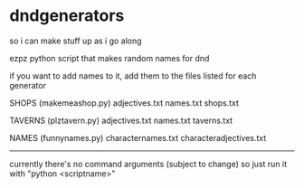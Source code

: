 # dndgenerators
so i can make stuff up as i go along

ezpz python script that makes random names for dnd

if you want to add names to it, add them to the files listed for each generator


SHOPS (makemeashop.py)
adjectives.txt
names.txt
shops.txt

TAVERNS (plztavern.py)
adjectives.txt
names.txt
taverns.txt

NAMES (funnynames.py)
characternames.txt
characteradjectives.txt

----- 
currently there's no command arguments (subject to change) so just run it with "python \<scriptname\>" 
